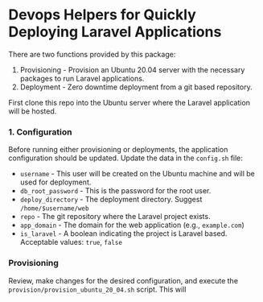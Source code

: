 # Devops Helpers for Quickly Deploying Laravel Applications

There are two functions provided by this package:

1. Provisioning - Provision an Ubuntu 20.04 server with the necessary packages to run Laravel applications.
2. Deployment - Zero downtime deployment from a git based repository.

First clone this repo into the Ubuntu server where the Laravel application will be hosted.

### 1. Configuration
Before running either provisioning or deployments, the application configuration should be updated. Update the data in the `config.sh` file:

* `username` - This user will be created on the Ubuntu machine and will be used for deployment.
* `db_root_password` - This is the password for the root user.
* `deploy_directory` - The deployment directory. Suggest `/home/$username/web`
* `repo` - The git repository where the Laravel project exists.
* `app_domain` - The domain for the web application (e.g., `example.com`)
* `is_laravel` - A boolean indicating the project is Laravel based. Acceptable values: `true`, `false`

### Provisioning
Review, make changes for the desired configuration, and execute the `provision/provision_ubuntu_20_04.sh` script. This will 

